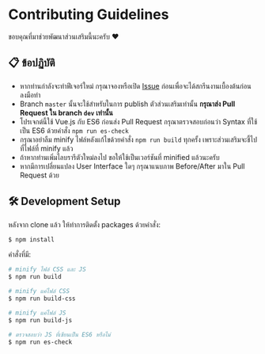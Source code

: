 # Contributing Guidelines

ขอบคุณที่มาช่วยพัฒนาส่วนเสริมนี้นะครับ ♥

## 📋 ข้อปฏิบัติ

- หากท่านกำลังจะทำฟีเจอร์ใหม่ กรุณาจองหรือเปิด [Issue](https://github.com/rootEnginear/KMUTT-PEP-Enhancer/issues) ก่อนเพื่อจะได้สกรีนงานเบื้องต้นก่อนลงมือทำ
- Branch `master` นั้นจะใช้สำหรับในการ publish ตัวส่วนเสริมเท่านั้น **กรุณาส่ง Pull Request ใน branch `dev` เท่านั้น**
- โปรเจกต์นี้ใช้ Vue.js กับ ES6 ก่อนส่ง Pull Request กรุณาตรวจสอบก่อนว่า Syntax ที่ใช้เป็น ES6 ด้วยคำสั่ง `npm run es-check`
- กรุณาอย่าลืม minify ไฟล์หลังแก้ไขด้วยคำสั่ง `npm run build` ทุกครั้ง เพราะส่วนเสริมจะชี้ไปที่ไฟล์ที่ minify แล้ว
- ถ้าหากท่านเพิ่มไลบรารีตัวใหม่ลงไป ขอให้ใช้เป็นเวอร์ชันที่ minified แล้วนะครับ
- หากมีการเปลี่ยนแปลง User Interface ใดๆ กรุณาแนบภาพ Before/After มาใน Pull Request ด้วย

## 🛠 Development Setup

หลังจาก clone แล้ว ให้ทำการติดตั้ง packages ด้วยคำสั่ง:

```bash
$ npm install
```

คำสั่งที่มี:

```bash
# minify ไฟล์ CSS และ JS
$ npm run build

# minify แค่ไฟล์ CSS
$ npm run build-css

# minify แค่ไฟล์ JS
$ npm run build-js

# ตรวจสอบว่า JS ที่เขียนเป็น ES6 หรือไม่
$ npm run es-check
```
